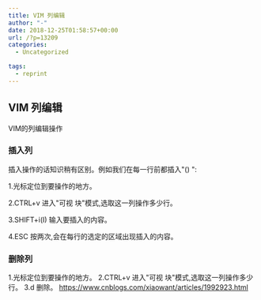 ```yaml
---
title: VIM 列编辑
author: "-"
date: 2018-12-25T01:58:57+00:00
url: /?p=13209
categories:
  - Uncategorized

tags:
  - reprint
---
```

## VIM 列编辑
VIM的列编辑操作

### 插入列
插入操作的话知识稍有区别。例如我们在每一行前都插入"() ": 
  
1.光标定位到要操作的地方。
  
2.CTRL+v 进入"可视 块"模式,选取这一列操作多少行。
  
3.SHIFT+i(I) 输入要插入的内容。
  
4.ESC 按两次,会在每行的选定的区域出现插入的内容。

### 删除列
1.光标定位到要操作的地方。
2.CTRL+v 进入"可视 块"模式,选取这一列操作多少行。
3.d 删除。
https://www.cnblogs.com/xiaowant/articles/1992923.html